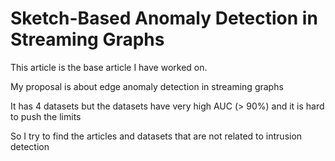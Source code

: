 # Sketch-Based Anomaly Detection in Streaming Graphs

This article is the base article I have worked on.

My proposal is about edge anomaly detection in streaming graphs

It has 4 datasets but the datasets have very high AUC (> 90%) and it is hard to push the limits

So I try to find the articles and datasets that are not related to intrusion detection